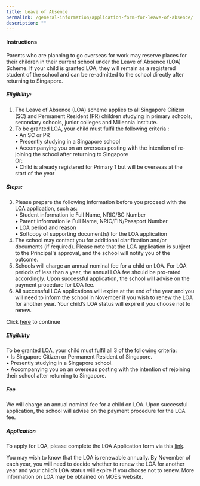 ```yaml
---
title: Leave of Absence
permalink: /general-information/application-form-for-leave-of-absence/
description: ""
---
```

#### Instructions
Parents who are planning to go overseas for work may reserve places for their children in their current school under the Leave of Absence (LOA) Scheme. If your child is granted LOA, they will remain as a registered student of the school and can be re-admitted to the school directly after returning to Singapore. 
##### Eligibility:<br>
1) The Leave of Absence (LOA) scheme applies to all Singapore Citizen (SC) and Permanent Resident (PR) children studying in primary schools, secondary schools, junior colleges and Millennia Institute. 
2) To be granted LOA, your child must fulfil the following criteria : <br>
•	An SC or PR <br>
•	Presently studying in a Singapore school <br>
•	Accompanying you on an overseas posting with the intention of re-joining the school after returning to Singapore <br>
Or: <br>
•	Child is already registered for Primary 1 but will be overseas at the start of the year <br>

##### Steps: <br>
3) Please prepare the following information before you proceed with the LOA application, such as: <br>
•	Student information ie Full Name, NRIC/BC Number <br>
•	Parent information ie Full Name, NRIC/FIN/Passport Number <br>
•	LOA period and reason <br>
•	Softcopy of supporting document(s) for the LOA application <br>
4) The school may contact you for additional clarification and/or documents (if required). Please note that the LOA application is subject to the Principal's approval, and the school will notify you of the outcome. 
5) Schools will charge an annual nominal fee for a child on LOA. For LOA periods of less than a year, the annual LOA fee should be pro-rated accordingly. Upon successful application, the school will advise on the payment procedure for LOA fee. 
6) All successful LOA applications will expire at the end of the year and you will need to inform the school in November if you wish to renew the LOA for another year. Your child’s LOA status will expire if you choose not to renew.


Click [here](https://form.gov.sg/64abbbae4f9e280011212de5) to continue


##### Eligibility <br>
To be granted LOA, your child must fulfil all 3 of the following criteria:<br>
•	Is Singapore Citizen or Permanent Resident of Singapore.<br>
•	Presently studying in a Singapore school.<br>
•	Accompanying you on an overseas posting with the intention of rejoining their school after returning to Singapore.<br>

##### Fee<br>
We will charge an annual nominal fee for a child on LOA.
Upon successful application, the school will advise on the payment procedure for the LOA fee.

##### Application<br>
To apply for LOA, please complete the LOA Application form via this [link](https://form.gov.sg/64abbbae4f9e280011212de5).

You may wish to know that the LOA is renewable annually. By November of each year, you will need to decide whether to renew the LOA for another year and your child’s LOA status will expire if you choose not to renew.
More information on LOA may be obtained on MOE’s website.
